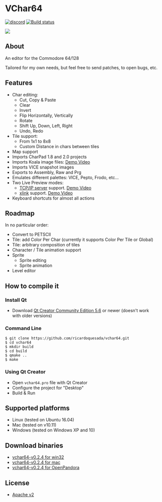 # VChar64

[![discord](https://img.shields.io/discord/775177861665521725.svg)](https://discord.gg/r5aMn6Cw5q)
[![Build status](https://ci.appveyor.com/api/projects/status/q5euvgygdmqf67oj/branch/master?svg=true)](https://ci.appveyor.com/project/ricardoquesada/vchar64/branch/master)

<img src="https://lh3.googleusercontent.com/-iE0eqQymBDk/Vl9f_NOGrII/AAAAAAABcow/0sRHClMkr4U/s400-Ic42/Screen%252520Shot%2525202015-12-02%252520at%2525201.16.32%252520PM.png">

## About

An editor for the Commodore 64/128

Tailored for my own needs, but feel free to send patches, to open bugs, etc.


## Features

* Char editing:
    * Cut, Copy & Paste
    * Clear
    * Invert
    * Flip Horizontally, Vertically
    * Rotate
    * Shift Up, Down, Left, Right
    * Undo, Redo
* Tile support:
    * From 1x1 to 8x8
    * Custom Distance in chars between tiles
* Map support
* Imports CharPad 1.8 and 2.0 projects
* Imports Koala image files: [Demo Video](https://www.youtube.com/watch?v=wIBTINBCngs)
* Imports VICE snapshot images
* Exports to Assembly, Raw and Prg
* Emulates different palettes: VICE, Pepto, Frodo, etc...
* Two Live Preview modes:
    * [TCP/IP server](https://github.com/ricardoquesada/vchar64/blob/master/server/README.md) support. [Demo Video](https://www.youtube.com/watch?v=yNCK_wZbo40)
    * [xlink](http://henning-bekel.de/xlink/) support. [Demo Video](https://www.youtube.com/watch?v=ZaSR_mxRfmo)
* Keyboard shortcuts for almost all actions

## Roadmap

In no particular order:

* Convert to PETSCII
* Tile: add Color Per Char (currently it supports Color Per Tile or Global)
* Tile: arbitrary composition of tiles
* Character / Tile animation support
* Sprite
   * Sprite editing
   * Sprite animation
* Level editor

## How to compile it

### Install Qt

* Download [Qt Creator Community Edition 5.6](http://www.qt.io/download/) or newer (doesn't work with older versions)

### Command Line

```
$ git clone https://github.com/ricardoquesada/vchar64.git
$ cd vchar64
$ mkdir build
$ cd build
$ qmake ..
$ make
```

### Using Qt Creator

* Open `vchar64.pro` file with Qt Creator
* Configure the project for "Desktop"
* Build & Run

## Supported platforms

* Linux (tested on Ubuntu 16.04)
* Mac (tested on v10.11)
* Windows (tested on Windows XP and 10)

## Download binaries

* [vchar64-v0.2.4 for win32](https://github.com/ricardoquesada/vchar64/releases/download/0.2.4/vchar64-0.2.4.win32.zip)
* [vchar64-v0.2.4 for mac](https://github.com/ricardoquesada/vchar64/releases/download/0.2.4/vchar64-0.2.4.mac.dmg)
* [vchar64-v0.2.4 for OpenPandora](https://github.com/ricardoquesada/vchar64/releases/download/0.2.4/vchar64-0.2.4.pnd)

## License

* [Apache v2](http://www.apache.org/licenses/LICENSE-2.0)

